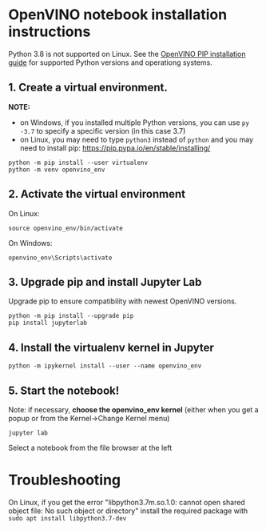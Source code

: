 # OpenVINO notebook installation instructions

Python 3.8 is not supported on Linux. See the [OpenVINO PIP installation guide](https://github.com/openvinotoolkit/openvino/blob/releases/2021/3/docs/install_guides/pypi-openvino-dev.md) for supported Python versions and operationg systems. 

## 1. Create a virtual environment.

**NOTE:**
* on Windows, if you installed multiple Python versions, you can use `py -3.7` to specify a specific version (in this case 3.7)
* on Linux, you may need to type `python3` instead of `python` and you may need to install pip: https://pip.pypa.io/en/stable/installing/

```
python -m pip install --user virtualenv
python -m venv openvino_env  
```

## 2. Activate the virtual environment

On Linux:
```
source openvino_env/bin/activate
```
On Windows:
```
openvino_env\Scripts\activate
```

## 3. Upgrade pip and install Jupyter Lab

Upgrade pip to ensure compatibility with newest OpenVINO versions. 

```
python -m pip install --upgrade pip
pip install jupyterlab
```

## 4. Install the virtualenv kernel in Jupyter

```
python -m ipykernel install --user --name openvino_env
```

## 5. Start the notebook!

Note: if necessary, **choose the openvino_env kernel** (either when you get a popup or from the Kernel->Change Kernel menu)

```
jupyter lab
```

Select a notebook from the file browser at the left

# Troubleshooting

On Linux, if you get the error "libpython3.7m.so.1.0: cannot open shared object file: No such object or directory" install the required package with `sudo apt install libpython3.7-dev`
